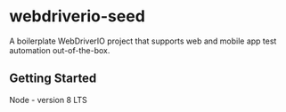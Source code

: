 # webdriverio-seed
A boilerplate WebDriverIO project that supports web and mobile app test automation out-of-the-box.  

## Getting Started
Node - version 8 LTS
